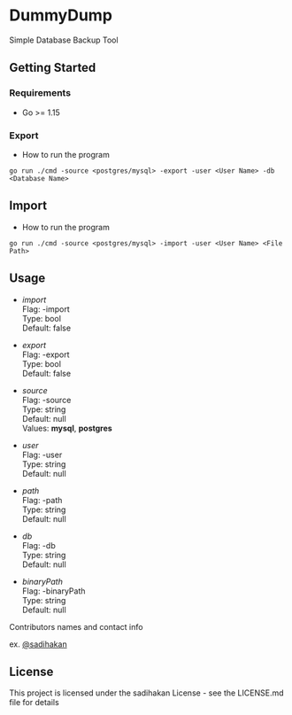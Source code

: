 # DummyDump

Simple Database Backup Tool

## Getting Started

### Requirements

* Go >= 1.15

### Export

* How to run the program

```
go run ./cmd -source <postgres/mysql> -export -user <User Name> -db <Database Name>
```
## Import

* How to run the program

```
go run ./cmd -source <postgres/mysql> -import -user <User Name> <File Path> 
```

## Usage

- *import*  
Flag: -import  
Type: bool  
Default: false  

- *export*  
Flag: -export  
Type: bool  
Default: false 

- *source*  
Flag: -source  
Type: string  
Default: null  
Values: **mysql**, **postgres** 

- *user*  
Flag: -user  
Type: string  
Default: null 

- *path*  
Flag: -path  
Type: string  
Default: null 

- *db*  
Flag: -db  
Type: string  
Default: null

- *binaryPath*  
Flag: -binaryPath  
Type: string  
Default: null  

Contributors names and contact info

ex. [@sadihakan](https://github.com/sadihakan/)



## License

This project is licensed under the sadihakan License - see the LICENSE.md file for details


